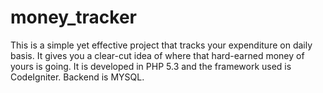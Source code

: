 # money_tracker
This is a simple yet effective project that tracks your expenditure on daily basis. It gives you a clear-cut idea of where that hard-earned money of yours is going. It is developed in PHP 5.3  and the framework used is CodeIgniter. Backend is MYSQL.
